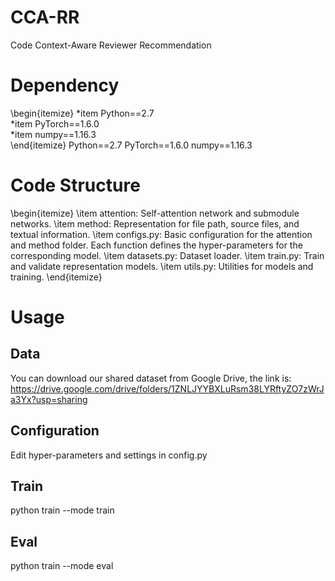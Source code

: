 # CCA-RR
Code Context-Aware Reviewer Recommendation

# Dependency
\begin{itemize}
   \*item Python==2.7  
    *item PyTorch==1.6.0  
    *item numpy==1.16.3  
\end{itemize}
Python==2.7
PyTorch==1.6.0
numpy==1.16.3

# Code Structure
\begin{itemize}
    \item attention: Self-attention network and submodule networks.
    \item method: Representation for file path, source files, and textual information.
    \item configs.py: Basic configuration for the attention and method folder. Each function defines the hyper-parameters for the corresponding model.
    \item datasets.py: Dataset loader.
    \item train.py: Train and validate representation models.
    \item utils.py: Utilities for models and training.
\end{itemize}

# Usage
## Data
You can download our shared dataset from Google Drive, the link is: https://drive.google.com/drive/folders/1ZNLJYYBXLuRsm38LYRftyZO7zWrJa3Yx?usp=sharing

## Configuration
Edit hyper-parameters and settings in config.py

## Train
python train --mode train

## Eval
python train --mode eval
